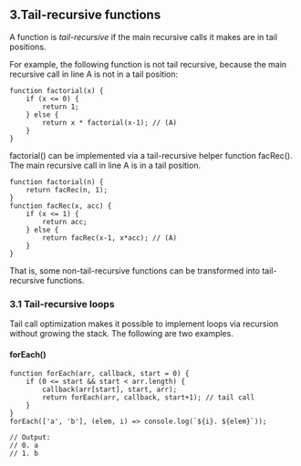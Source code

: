 ## 3.Tail-recursive functions

A function is *tail-recursive* if the main recursive calls it makes are in tail positions.

For example, the following function is not tail recursive, because the main recursive call in line A is not in a tail position:
```
function factorial(x) {
    if (x <= 0) {
        return 1;
    } else {
        return x * factorial(x-1); // (A)
    }
}
```
factorial() can be implemented via a tail-recursive helper function facRec(). The main recursive call in line A is in a tail position.
```
function factorial(n) {
    return facRec(n, 1);
}
function facRec(x, acc) {
    if (x <= 1) {
        return acc;
    } else {
        return facRec(x-1, x*acc); // (A)
    }
}
```
That is, some non-tail-recursive functions can be transformed into tail-recursive functions.

### 3.1 Tail-recursive loops

Tail call optimization makes it possible to implement loops via recursion without growing the stack. The following are two examples.
#### forEach()
```
function forEach(arr, callback, start = 0) {
    if (0 <= start && start < arr.length) {
        callback(arr[start], start, arr);
        return forEach(arr, callback, start+1); // tail call
    }
}
forEach(['a', 'b'], (elem, i) => console.log(`${i}. ${elem}`));

// Output:
// 0. a
// 1. b
```
